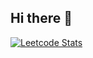 ## Hi there 👋

[![Leetcode Stats](https://leetcard.jacoblin.cool/Sw24sX?theme=light&font=Flavors)](https://leetcode.com/Sw24sX)
<!--
**Sw24sX/Sw24sX** is a ✨ _special_ ✨ repository because its `README.md` (this file) appears on your GitHub profile.

Here are some ideas to get you started:

- 🔭 I’m currently working on ...
- 🌱 I’m currently learning ...
- 👯 I’m looking to collaborate on ...
- 🤔 I’m looking for help with ...
- 💬 Ask me about ...
- 📫 How to reach me: ...
- 😄 Pronouns: ...
- ⚡ Fun fact: ...
-->
